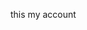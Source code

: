 this my account 

<!---
mohamedsolimawn/mohamedsolimawn is a ✨ special ✨ repository because its `README.md` (this file) appears on your GitHub profile.
You can click the Preview link to take a look at your changes.
--->
